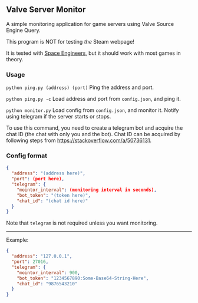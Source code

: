 ## Valve Server Monitor

A simple monitoring application for game servers using Valve Source Engine Query.

This program is NOT for testing *the* Steam webpage!

It is tested with [Space Engineers](https://store.steampowered.com/app/244850), but it should work with most games in
theory.

### Usage
`python ping.py (address) (port)`
Ping the address and port.

`python ping.py -c`
Load address and port from `config.json`, and ping it.

`python monitor.py`
Load config from `config.json`, and monitor it.
Notify using telegram if the server starts or stops.

To use this command, you need to create a telegram bot and acquire the chat ID (the chat with only you and the bot).
Chat ID can be acquired by following steps from https://stackoverflow.com/a/50736131.

### Config format
```json
{
  "address": "(address here)",
  "port": (port here),
  "telegram": {
    "mointor_interval": (monitoring interval in seconds),
    "bot_token": "(token here)",
    "chat_id": "(chat id here)"
  }
}
```

Note that `telegram` is not required unless you want monitoring.

---
Example:
```json
{
  "address": "127.0.0.1",
  "port": 27016,
  "telegram": {
    "mointor_interval": 900,
    "bot_token": "1234567890:Some-Base64-String-Here",
    "chat_id": "9876543210"
  }
}
```
